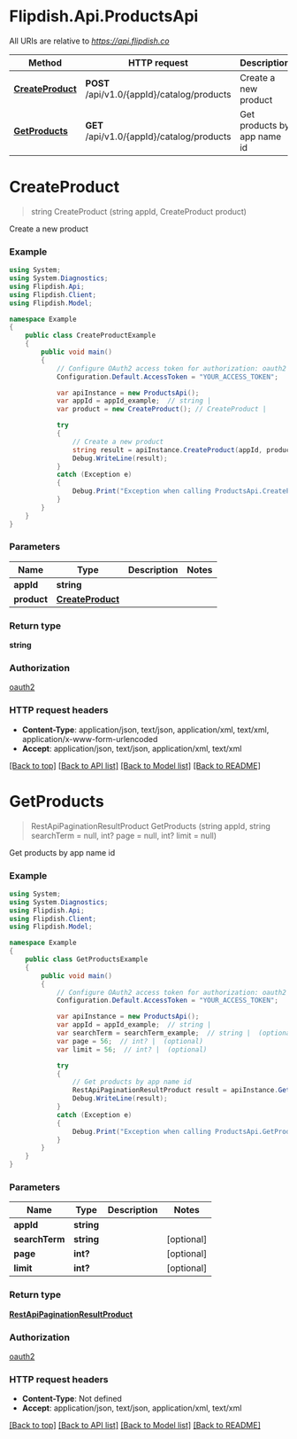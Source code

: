 # Flipdish.Api.ProductsApi

All URIs are relative to *https://api.flipdish.co*

Method | HTTP request | Description
------------- | ------------- | -------------
[**CreateProduct**](ProductsApi.md#createproduct) | **POST** /api/v1.0/{appId}/catalog/products | Create a new product
[**GetProducts**](ProductsApi.md#getproducts) | **GET** /api/v1.0/{appId}/catalog/products | Get products by app name id


<a name="createproduct"></a>
# **CreateProduct**
> string CreateProduct (string appId, CreateProduct product)

Create a new product

### Example
```csharp
using System;
using System.Diagnostics;
using Flipdish.Api;
using Flipdish.Client;
using Flipdish.Model;

namespace Example
{
    public class CreateProductExample
    {
        public void main()
        {
            // Configure OAuth2 access token for authorization: oauth2
            Configuration.Default.AccessToken = "YOUR_ACCESS_TOKEN";

            var apiInstance = new ProductsApi();
            var appId = appId_example;  // string | 
            var product = new CreateProduct(); // CreateProduct | 

            try
            {
                // Create a new product
                string result = apiInstance.CreateProduct(appId, product);
                Debug.WriteLine(result);
            }
            catch (Exception e)
            {
                Debug.Print("Exception when calling ProductsApi.CreateProduct: " + e.Message );
            }
        }
    }
}
```

### Parameters

Name | Type | Description  | Notes
------------- | ------------- | ------------- | -------------
 **appId** | **string**|  | 
 **product** | [**CreateProduct**](CreateProduct.md)|  | 

### Return type

**string**

### Authorization

[oauth2](../README.md#oauth2)

### HTTP request headers

 - **Content-Type**: application/json, text/json, application/xml, text/xml, application/x-www-form-urlencoded
 - **Accept**: application/json, text/json, application/xml, text/xml

[[Back to top]](#) [[Back to API list]](../README.md#documentation-for-api-endpoints) [[Back to Model list]](../README.md#documentation-for-models) [[Back to README]](../README.md)

<a name="getproducts"></a>
# **GetProducts**
> RestApiPaginationResultProduct GetProducts (string appId, string searchTerm = null, int? page = null, int? limit = null)

Get products by app name id

### Example
```csharp
using System;
using System.Diagnostics;
using Flipdish.Api;
using Flipdish.Client;
using Flipdish.Model;

namespace Example
{
    public class GetProductsExample
    {
        public void main()
        {
            // Configure OAuth2 access token for authorization: oauth2
            Configuration.Default.AccessToken = "YOUR_ACCESS_TOKEN";

            var apiInstance = new ProductsApi();
            var appId = appId_example;  // string | 
            var searchTerm = searchTerm_example;  // string |  (optional) 
            var page = 56;  // int? |  (optional) 
            var limit = 56;  // int? |  (optional) 

            try
            {
                // Get products by app name id
                RestApiPaginationResultProduct result = apiInstance.GetProducts(appId, searchTerm, page, limit);
                Debug.WriteLine(result);
            }
            catch (Exception e)
            {
                Debug.Print("Exception when calling ProductsApi.GetProducts: " + e.Message );
            }
        }
    }
}
```

### Parameters

Name | Type | Description  | Notes
------------- | ------------- | ------------- | -------------
 **appId** | **string**|  | 
 **searchTerm** | **string**|  | [optional] 
 **page** | **int?**|  | [optional] 
 **limit** | **int?**|  | [optional] 

### Return type

[**RestApiPaginationResultProduct**](RestApiPaginationResultProduct.md)

### Authorization

[oauth2](../README.md#oauth2)

### HTTP request headers

 - **Content-Type**: Not defined
 - **Accept**: application/json, text/json, application/xml, text/xml

[[Back to top]](#) [[Back to API list]](../README.md#documentation-for-api-endpoints) [[Back to Model list]](../README.md#documentation-for-models) [[Back to README]](../README.md)

